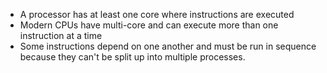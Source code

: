 - A processor has at least one core where instructions are executed
- Modern CPUs have multi-core and can execute more than one instruction at a time
- Some instructions depend on one another and must be run in sequence because they can't be split up into multiple processes.
